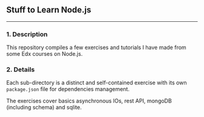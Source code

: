 ## Stuff to Learn Node.js
---

### 1. Description

This repository compiles a few exercises and tutorials I have made from some Edx courses on Node.js.

### 2. Details

Each sub-directory is a distinct and self-contained exercise with its own `package.json` file for dependencies management.

The exercises cover basics asynchronous IOs, rest API, mongoDB (including schema) and sqlite.